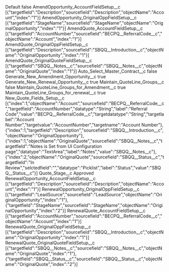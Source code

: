 <?xml version="1.0" encoding="UTF-8"?>
<CustomMetadata xmlns="http://soap.sforce.com/2006/04/metadata" xmlns:xsi="http://www.w3.org/2001/XMLSchema-instance" xmlns:xsd="http://www.w3.org/2001/XMLSchema">
    <label>Default</label>
    <protected>false</protected>
    <values>
        <field>AmendOpportunity_AccountFieldSetup__c</field>
        <value xsi:type="xsd:string">[{&quot;targetfield&quot;:&quot;Description&quot;,&quot;sourcefield&quot;:&quot;Description&quot;,&quot;objectName&quot;:&quot;Account&quot;,&quot;index&quot;:&quot;1&quot;}]</value>
    </values>
    <values>
        <field>AmendOpportunity_OriginalOppFieldSetup__c</field>
        <value xsi:type="xsd:string">[{&quot;targetfield&quot;:&quot;StageName&quot;,&quot;sourcefield&quot;:&quot;StageName&quot;,&quot;objectName&quot;:&quot;OriginalOpportunity&quot;,&quot;index&quot;:&quot;1&quot;}]</value>
    </values>
    <values>
        <field>AmendQuote_AccountFieldSetup__c</field>
        <value xsi:type="xsd:string">[{&quot;targetfield&quot;:&quot;AccountNumber&quot;,&quot;sourcefield&quot;:&quot;BECPQ__ReferralCode__c&quot;,&quot;objectName&quot;:&quot;Account&quot;,&quot;index&quot;:&quot;1&quot;}]</value>
    </values>
    <values>
        <field>AmendQuote_OriginalOppFieldSetup__c</field>
        <value xsi:type="xsd:string">[{&quot;targetfield&quot;:&quot;Description&quot;,&quot;sourcefield&quot;:&quot;SBQQ__Introduction__c&quot;,&quot;objectName&quot;:&quot;OriginalOpportunity&quot;,&quot;index&quot;:&quot;1&quot;}]</value>
    </values>
    <values>
        <field>AmendQuote_OriginalQuoteFieldSetup__c</field>
        <value xsi:type="xsd:string">[{&quot;targetfield&quot;:&quot;SBQQ__Notes__c&quot;,&quot;sourcefield&quot;:&quot;SBQQ__Notes__c&quot;,&quot;objectName&quot;:&quot;OriginalQuote&quot;,&quot;index&quot;:&quot;1&quot;}]</value>
    </values>
    <values>
        <field>Auto_Select_Master_Contract__c</field>
        <value xsi:type="xsd:boolean">false</value>
    </values>
    <values>
        <field>Generate_New_Amendment_Opportunity__c</field>
        <value xsi:type="xsd:boolean">true</value>
    </values>
    <values>
        <field>Generate_New_Renewal_Opportunity__c</field>
        <value xsi:type="xsd:boolean">true</value>
    </values>
    <values>
        <field>Maintain_QuoteLine_Groups__c</field>
        <value xsi:type="xsd:boolean">false</value>
    </values>
    <values>
        <field>Maintain_QuoteLine_Groups_for_Amendment__c</field>
        <value xsi:type="xsd:boolean">true</value>
    </values>
    <values>
        <field>Maintain_QuoteLine_Groups_for_renewal__c</field>
        <value xsi:type="xsd:boolean">true</value>
    </values>
    <values>
        <field>New_Quote_Fields_Setup__c</field>
        <value xsi:type="xsd:string">[{&quot;index&quot;:1,&quot;objectName&quot;:&quot;Account&quot;,&quot;sourcefield&quot;:&quot;BECPQ__ReferralCode__c&quot;,&quot;targetfield&quot;:&quot;AccountNumber&quot;,&quot;datatype&quot;:&quot;String&quot;,&quot;label&quot;:&quot;Referral Code&quot;,&quot;value&quot;:&quot;BECPQ__ReferralCode__c&quot;,&quot;targetdatatype&quot;:&quot;String&quot;,&quot;targetlabel&quot;:&quot;Account Number&quot;,&quot;targetvalue&quot;:&quot;AccountNumber&quot;,&quot;targetname&quot;:&quot;Account Number&quot;},{&quot;index&quot;:1,&quot;targetfield&quot;:&quot;Description&quot;,&quot;sourcefield&quot;:&quot;SBQQ__Introduction__c&quot;,&quot;objectName&quot;:&quot;OriginalOpportunity&quot;},{&quot;index&quot;:1,&quot;objectName&quot;:&quot;OriginalQuote&quot;,&quot;sourcefield&quot;:&quot;SBQQ__Notes__c&quot;,&quot;targetfield&quot;:&quot;Notes is Set from UI Configuration page&quot;,&quot;datatype&quot;:&quot;TextArea&quot;,&quot;label&quot;:&quot;Notes&quot;,&quot;value&quot;:&quot;SBQQ__Notes__c&quot;},{&quot;index&quot;:2,&quot;objectName&quot;:&quot;OriginalQuote&quot;,&quot;sourcefield&quot;:&quot;SBQQ__Status__c&quot;,&quot;targetfield&quot;:&quot;In Review&quot;,&quot;selctedfield&quot;:&quot;&quot;,&quot;datatype&quot;:&quot;Picklist&quot;,&quot;label&quot;:&quot;Status&quot;,&quot;value&quot;:&quot;SBQQ__Status__c&quot;}]</value>
    </values>
    <values>
        <field>Quote_Stage__c</field>
        <value xsi:type="xsd:string">Approved</value>
    </values>
    <values>
        <field>RenewalOpportunity_AccountFieldSetup__c</field>
        <value xsi:type="xsd:string">[{&quot;targetfield&quot;:&quot;Description&quot;,&quot;sourcefield&quot;:&quot;Description&quot;,&quot;objectName&quot;:&quot;Account&quot;,&quot;index&quot;:&quot;1&quot;}]</value>
    </values>
    <values>
        <field>RenewalOpportunity_OriginalOppFieldSetup__c</field>
        <value xsi:type="xsd:string">[{&quot;targetfield&quot;:&quot;LeadSource&quot;,&quot;sourcefield&quot;:&quot;LeadSource&quot;,&quot;objectName&quot;:&quot;OriginalOpportunity&quot;,&quot;index&quot;:&quot;1&quot;},{&quot;targetfield&quot;:&quot;StageName&quot;,&quot;sourcefield&quot;:&quot;StageName&quot;,&quot;objectName&quot;:&quot;OriginalOpportunity&quot;,&quot;index&quot;:&quot;2&quot;}]</value>
    </values>
    <values>
        <field>RenewalQuote_AccountFieldSetup__c</field>
        <value xsi:type="xsd:string">[{&quot;targetfield&quot;:&quot;AccountNumber&quot;,&quot;sourcefield&quot;:&quot;BECPQ__ReferralCode__c&quot;,&quot;objectName&quot;:&quot;Account&quot;,&quot;index&quot;:&quot;1&quot;}]</value>
    </values>
    <values>
        <field>RenewalQuote_OriginalOppFieldSetup__c</field>
        <value xsi:type="xsd:string">[{&quot;targetfield&quot;:&quot;Description&quot;,&quot;sourcefield&quot;:&quot;SBQQ__Introduction__c&quot;,&quot;objectName&quot;:&quot;OriginalOpportunity&quot;,&quot;index&quot;:&quot;1&quot;}]</value>
    </values>
    <values>
        <field>RenewalQuote_OriginalQuoteFieldSetup__c</field>
        <value xsi:type="xsd:string">[{&quot;targetfield&quot;:&quot;SBQQ__Notes__c&quot;,&quot;sourcefield&quot;:&quot;SBQQ__Notes__c&quot;,&quot;objectName&quot;:&quot;OriginalQuote&quot;,&quot;index&quot;:&quot;1&quot;},{&quot;targetfield&quot;:&quot;SBQQ__Status__c&quot;,&quot;sourcefield&quot;:&quot;SBQQ__Status__c&quot;,&quot;objectName&quot;:&quot;OriginalQuote&quot;,&quot;index&quot;:&quot;2&quot;}]</value>
    </values>
</CustomMetadata>
